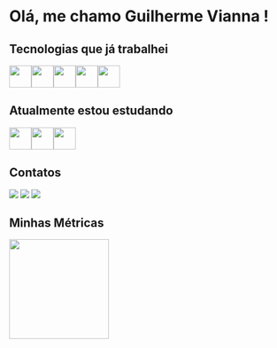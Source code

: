 
# Olá, me chamo Guilherme Vianna ! 

## Tecnologias que já trabalhei
<img loading="lazy"  src="https://cdn.jsdelivr.net/gh/devicons/devicon/icons/csharp/csharp-original.svg" width="40" height="40" /><img  loading="lazy" src="https://cdn.jsdelivr.net/gh/devicons/devicon/icons/dotnetcore/dotnetcore-original.svg" width="40" height="40"/><img loading="lazy"  src="https://cdn.jsdelivr.net/gh/devicons/devicon/icons/c/c-original.svg" width="40" height="40"/><img loading="lazy"  src="https://cdn.jsdelivr.net/gh/devicons/devicon/icons/java/java-original.svg" width="40" height="40"/><img loading="lazy"  src="https://cdn.jsdelivr.net/gh/devicons/devicon/icons/unity/unity-original.svg" width="40" height="40"/>

## Atualmente estou estudando
<img loading="lazy" src="https://cdn.jsdelivr.net/gh/devicons/devicon/icons/react/react-original.svg" width="40" height="40"/><img loading="lazy" src="https://cdn.jsdelivr.net/gh/devicons/devicon/icons/javascript/javascript-original.svg" width="40" height="40"/><img loading="lazy" src="https://cdn.jsdelivr.net/gh/devicons/devicon/icons/androidstudio/androidstudio-original.svg" width="40" height="40"/>

## Contatos
<a href="https://www.instagram.com/guilhermevianna45/" target="_blank"><img loading="lazy" src="https://img.shields.io/badge/-Instagram-%23E4405F?style=for-the-badge&logo=instagram&logoColor=white" target="_blank"></a>
<a href = "mailto:mataveli91@gmail.com"><img loading="lazy" src="https://img.shields.io/badge/Gmail-D14836?style=for-the-badge&logo=gmail&logoColor=white" target="_blank"></a>
<a href="https://www.linkedin.com/in/guilherme-vianna-838053201/" target="_blank"><img loading="lazy" src="https://img.shields.io/badge/-LinkedIn-%230077B5?style=for-the-badge&logo=linkedin&logoColor=white" target="_blank"></a> 

 ## Minhas Métricas 
 <div>
<a href="https://github.com/Guilherme-Vianna">
<img loading="lazy" height="180em" src="https://github-readme-stats.vercel.app/api?username=Guilherme-Vianna&show_icons=true&theme=tokyonigh&include_all_commits=true&count_private=true"/>
 </div>

